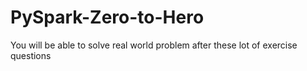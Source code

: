 # PySpark-Zero-to-Hero
You will be able to solve real world problem after these lot of exercise questions
